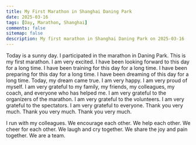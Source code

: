 ```yaml
---
title: My First Marathon in Shanghai Daning Park
date: 2025-03-16
tags: [Day, Marathon, Shanghai]
comments: false
sitemap: false
description: My first marathon in Shanghai Daning Park on 2025-03-16
---
```


Today is a sunny day. I participated in the marathon in Daning Park. This is my first marathon. I am very excited. I have been looking forward to this day for a long time. I have been training for this day for a long time. I have been preparing for this day for a long time. I have been dreaming of this day for a long time. Today, my dream came true. I am very happy. I am very proud of myself. I am very grateful to my family, my friends, my colleagues, my coach, and everyone who has helped me. I am very grateful to the organizers of the marathon. I am very grateful to the volunteers. I am very grateful to the spectators. I am very grateful to everyone. Thank you very much. Thank you very much. Thank you very much.

I run with my colleagues. We encourage each other. We help each other. We cheer for each other. We laugh and cry together. We share the joy and pain together. We are a team. 

